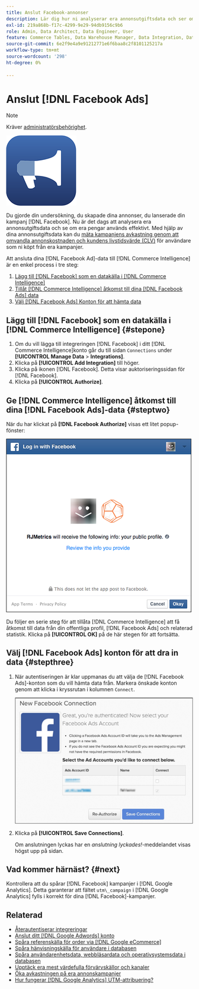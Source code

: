 ```yaml
---
title: Anslut Facebook-annonser
description: Lär dig hur ni analyserar era annonsutgiftsdata och ser om era pengar används effektivt.
exl-id: 219a868b-f17c-4299-9e29-94db9156c9b6
role: Admin, Data Architect, Data Engineer, User
feature: Commerce Tables, Data Warehouse Manager, Data Integration, Data Import/Export
source-git-commit: 6e2f9e4a9e91212771e6f6baa8c2f8101125217a
workflow-type: tm+mt
source-wordcount: '298'
ht-degree: 0%

---
```


# Anslut [!DNL Facebook Ads]

>[!NOTE]
>
>Kräver [administratörsbehörighet](../../../administrator/user-management/user-management.md).

![](../../../assets/facebook-ads-logo.png)

Du gjorde din undersökning, du skapade dina annonser, du lanserade din kampanj [!DNL Facebook]. Nu är det dags att analysera era annonsutgiftsdata och se om era pengar används effektivt. Med hjälp av dina annonsutgiftsdata kan du [mäta kampanjens avkastning genom att omvandla annonskostnaden och kundens livstidsvärde (CLV)](../../../data-analyst/analysis/roi-ad-camp.md) för användare som ni köpt från era kampanjer.

Att ansluta dina [!DNL Facebook Ad]-data till [!DNL Commerce Intelligence] är en enkel process i tre steg:

1. [Lägg till [!DNL Facebook] som en datakälla i [!DNL Commerce Intelligence]](#stepone)
1. [Tillåt [!DNL Commerce Intelligence] åtkomst till dina [!DNL Facebook Ads] data](#steptwo)
1. [Välj [!DNL Facebook Ads] Konton för att hämta data](#stepthree)

## Lägg till [!DNL Facebook] som en datakälla i [!DNL Commerce Intelligence] {#stepone}

1. Om du vill lägga till integreringen [!DNL Facebook] i ditt [!DNL Commerce Intelligence]konto går du till sidan `Connections` under **[!UICONTROL Manage Data** > **Integrations]**.
1. Klicka på **[!UICONTROL Add Integration]** till höger.
1. Klicka på ikonen [!DNL Facebook]. Detta visar auktoriseringssidan för [!DNL Facebook].
1. Klicka på **[!UICONTROL Authorize]**.

## Ge [!DNL Commerce Intelligence] åtkomst till dina [!DNL Facebook Ads]-data {#steptwo}

När du har klickat på **[!DNL Facebook Authorize]** visas ett litet popup-fönster:

![](../../../assets/Facebook_Access_Popup.png)

Du följer en serie steg för att tillåta [!DNL Commerce Intelligence] att få åtkomst till data från din offentliga profil, [!DNL Facebook Ads] och relaterad statistik. Klicka på **[!UICONTROL OK]** på de här stegen för att fortsätta.

## Välj [!DNL Facebook Ads] konton för att dra in data {#stepthree}

1. När autentiseringen är klar uppmanas du att välja de [!DNL Facebook Ads]-konton som du vill hämta data från. Markera önskade konton genom att klicka i kryssrutan i kolumnen `Connect`.

   ![](../../../assets/Facebook_Ad_Accounts.png)

1. Klicka på **[!UICONTROL Save Connections]**.

   Om anslutningen lyckas har en *anslutning lyckades!*-meddelandet visas högst upp på sidan.

## Vad kommer härnäst? {#next}

Kontrollera att du spårar [!DNL Facebook] kampanjer i [!DNL Google Analytics]. Detta garanterar att fältet `utm\_campaign` i [!DNL Google Analytics] fylls i korrekt för dina [!DNL Facebook]-kampanjer.

## Relaterad

* [Återautentiserar integreringar](https://experienceleague.adobe.com/docs/commerce-knowledge-base/kb/how-to/mbi-reauthenticating-integrations.html)
* [Anslut ditt [!DNL Google Adwords] konto](../integrations/google-ecommerce.md)
* [Spåra referenskälla för order via  [!DNL Google eCommerce]](../integrations/google-ecommerce.md)
* [Spåra hänvisningskälla för användare i databasen](../../analysis/google-track-user-acq.md)
* [Spåra användarenhetsdata, webbläsardata och operativsystemsdata i databasen](../../analysis/track-usr-dev-browser.md)
* [Upptäck era mest värdefulla förvärvskällor och kanaler](../../analysis/most-value-source-channel.md)
* [Öka avkastningen på era annonskampanjer](../../analysis/roi-ad-camp.md)
* [Hur fungerar  [!DNL Google Analytics] UTM-attribuering?](../../analysis/utm-attributes.md)
